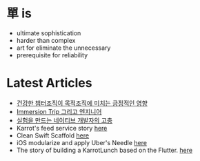 # 單 is
- ultimate sophistication
- harder than complex
- art for eliminate the unnecessary
- prerequisite for reliability

# Latest Articles
- [건강한 챕터조직이 목적조직에 미치는 긍정적인 영향](https://medium.com/@h2s1880/%EC%96%B4%EB%8A%90-%EC%A1%B0%EC%A7%81%EC%9D%B4%EB%93%A0-%EC%9D%B4%EC%AA%BD%EA%B3%BC-%EC%A0%80%EC%AA%BD%EC%9D%98-%EC%82%AC%EC%9D%B4%EB%A5%BC-%EC%A2%8B%EA%B2%8C-%ED%95%98%EB%8A%94-%EC%82%AC%EB%9E%8C%EC%9D%B4-%EC%9E%88%EB%8B%A4%EB%A9%B4-%EA%B7%B8-%EC%A1%B0%EC%A7%81%EC%9D%80-%EB%A7%9D%ED%95%98%EC%A7%80-%EC%95%8A%EC%95%84-%EA%B1%B4%EA%B0%95%ED%95%9C-%EC%B1%95%ED%84%B0%EC%A1%B0%EC%A7%81%EC%9D%B4-%EB%AA%A9%EC%A0%81%EC%A1%B0%EC%A7%81%EC%97%90-%EB%AF%B8%EC%B9%98%EB%8A%94-%EA%B8%8D%EC%A0%95%EC%A0%81%EC%9D%B8-%EC%98%81%ED%96%A5-1a6d37d3806a)
- [Immersion Trip 그리고 엔지니어](https://medium.com/daangn/engineers-immersion-business-trip-3f771ab4c2b5)
- [실험을 만드는 네이티브 개발자의 고충](https://geektree0101.github.io/blog/experiment_or_feature/)
- Karrot's feed service story [here](https://medium.com/daangn/%EB%84%A4%EC%9D%B4%ED%8B%B0%EB%B8%8C-%EA%B0%9C%EB%B0%9C%EC%9E%90%EC%99%80-%ED%95%A8%EA%BB%98%ED%95%98%EB%8A%94-%ED%94%BC%EB%93%9C-%EC%84%9C%EB%B9%84%EC%8A%A4-%EC%84%A4%EA%B3%84%ED%95%98%EA%B8%B0-6c5a5aa2b11f)
- Clean Swift Scaffold [here](https://medium.com/daangn/clean-swift-scaffold-3e4b5cec475)
- iOS modularize and apply Uber's Needle [here](https://medium.com/daangn/%EB%AA%A8%EB%93%88%ED%99%94%ED%95%98%EA%B3%A0-needle-%EC%A0%81%EC%9A%A9%ED%95%B4%EB%B3%B4%EA%B8%B0-bd5e9f3c450b)
- The story of building a KarrotLunch based on the Flutter. [here](https://h2s1880.medium.com/%EB%8B%B9%EA%B7%BC%EB%9F%B0%EC%B9%98%EB%A5%BC-%EB%A7%8C%EB%93%A4%EC%96%B4%EB%B4%A4%EC%96%B4%EC%9A%94-18c368552da6)
